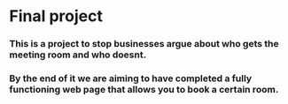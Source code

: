 # Final project
### This is a project to stop businesses argue about who gets the meeting room and who doesnt.
### By the end of it we are aiming to have completed a fully functioning web page that allows you to book a certain room.
